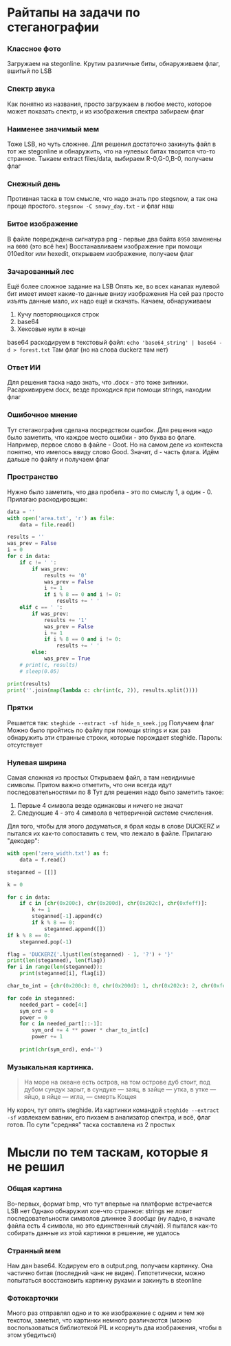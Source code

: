 # Райтапы на задачи по стеганографии

### Классное фото
Загружаем на stegonline. Крутим различные биты, обнаруживаем
флаг, вшитый по LSB

### Спектр звука
Как понятно из названия, просто загружаем в любое место, которое может
показать спектр, и из изображения спектра забираем флаг

### Наименее значимый мем
Тоже LSB, но чуть сложнее. Для решения достаточно закинуть файл
в тот же stegonline и обнаружить, что на нулевых битах творится что-то
странное.
Тыкаем extract files/data, выбираем R-0,G-0,B-0, получаем флаг

### Снежный день
Противная таска в том смысле, что надо знать про stegsnow, а так она проще
простого. `stegsnow -C snowy_day.txt` - и флаг наш

### Битое изображение
В файле повредждена сигнатура png - первые два байта `8950` заменены на `0000` (это всё hex)
Восстанавливаем изображение при помощи 010editor или hexedit, открываем изображение, получаем флаг

### Зачарованный лес
Ещё более сложное задание на LSB
Опять же, во всех каналах нулевой бит имеет имеет какие-то данные внизу
изображения
На сей раз просто изъять данные мало, их надо ещё и скачать. Качаем,
обнаруживаем
1) Кучу повторяющихся строк
2) base64
3) Хексовые нули в конце

base64 раскодируем в текстовый файл:
`echo 'base64_string' | base64 -d > forest.txt`
Там флаг (но на слова duckerz там нет)

### Ответ ИИ
Для решения таска надо знать, что .docx - это тоже зипники.
Расархивируем docx, везде проходися при помощи strings, находим
флаг

### Ошибочное мнение
Тут стеганография сделана посредством ошибок. Для решения надо было заметить, что каждое место ошибки - это буква во флаге. Например, первое слово в файле - Goot. Но на самом деле из контекста понятно, что имелось ввиду  слово Good. Значит, d - часть флага. Идём дальше по файлу и получаем флаг

### Пространство
Нужно было заметить, что два пробела - это по смыслу 1, а один - 0.
Прилагаю раскодировщик:

```python
data = ''
with open('area.txt', 'r') as file:
    data = file.read() 

results = ''
was_prev = False
i = 0
for c in data:
    if c != ' ':
        if was_prev:
            results += '0'
            was_prev = False
            i += 1
            if i % 8 == 0 and i != 0:
                results += ' '
    elif c == ' ':
        if was_prev:
            results += '1'
            was_prev = False
            i += 1
            if i % 8 == 0 and i != 0:
                results += ' '
        else:
            was_prev = True
    # print(c, results)
    # sleep(0.05)

print(results)
print(''.join(map(lambda c: chr(int(c, 2)), results.split())))
```

### Прятки
Решается так:
`steghide --extract -sf hide_n_seek.jpg`
Получаем флаг
Можно было пройтись по файлу при помощи strings и как раз обнаружить
эти странные строки, которые порождает steghide.
Пароль: отсутствует

### Нулевая ширина
Самая сложная из простых
Открываем файл, а там невидимые символы. Притом важно отметить,
что они всегда идут последовательностями по 8
Тут для решения надо было заметить такое:
1) Первые 4 символа везде одинаковы и ничего не значат
2) Следующие 4 - это 4 символа в четверичной системе счисления.

Для того, чтобы для этого додуматься, я брал коды в слове DUCKERZ
и пытался их как-то сопоставить с тем, что лежало в файле.
Прилагаю "декодер":

```python
with open('zero_width.txt') as f:
    data = f.read()

steganned = [[]]

k = 0

for c in data:
    if c in [chr(0x200c), chr(0x200d), chr(0x202c), chr(0xfeff)]:
        k += 1
        steganned[-1].append(c)
        if k % 8 == 0:
            steganned.append([])
if k % 8 == 0:
    steganned.pop(-1)

flag = 'DUCKERZ{'.ljust(len(steganned) - 1, '?') + '}'
print(len(steganned), len(flag))
for i in range(len(steganned)):
    print(steganned[i], flag[i])

char_to_int = {chr(0x200c): 0, chr(0x200d): 1, chr(0x202c): 2, chr(0xfeff): 3}

for code in steganned:
    needed_part = code[4:]
    sym_ord = 0
    power = 0
    for c in needed_part[::-1]:
        sym_ord += 4 ** power * char_to_int[c]
        power += 1
    
    print(chr(sym_ord), end='')

```

### Музыкальная картинка.
> На море на океане есть остров, на том острове дуб стоит, под дубом сундук зарыт, в сундуке — заяц, в зайце — утка, в утке — яйцо, в яйце — игла, — смерть Кощея

Ну короч, тут опять steghide. Из картинки командой
`steghide --extract -sf` извлекаем вавник, его пихаем в анализатор спектра,
и всё, флаг готов. По сути "средняя" таска составлена из 2 простых

# Мысли по тем таскам, которые я не решил
### Общая картина
Во-первых, формат bmp, что тут впервые на платформе встречается
LSB нет
Однако обнаружил кое-что странное: strings не ловит последовательности
символов длиннее 3 *вообще* (ну ладно, в начале файла есть 4 символа, но это единственный случай).
Я пытался как-то собирать данные из этой картинки в решение, не удалось

### Странный мем
Нам дан base64. Кодируем его в output.png, получаем картинку. Она частично битая (последний чанк не виден). Гипотетически, можно попытаться восстановить картинку руками и закинуть в steonline

### Фотокарточки
Много раз отправлял одно и то же изображение с одним и тем же текстом, заметил, что картинки немного различаются (можно воспользоваться библиотекой PIL и ксорнуть два изображения, чтобы в этом убедиться)
